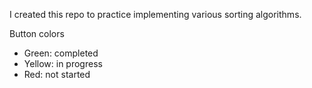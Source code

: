 I created this repo to practice implementing various sorting algorithms. 

Button colors
- Green: completed
- Yellow: in progress
- Red: not started